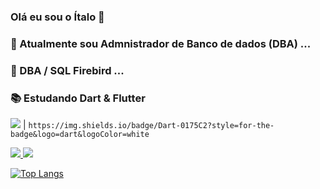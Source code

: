 ### Olá eu sou o Ítalo 👋




### 🔭 Atualmente sou Admnistrador de Banco de dados (DBA) ...
### 🌱 DBA / SQL Firebird ...
### 📚 Estudando Dart & Flutter 


<img src="https://img.shields.io/badge/Dart-0175C2?style=for-the-badge&logo=dart&logoColor=white" /> | `https://img.shields.io/badge/Dart-0175C2?style=for-the-badge&logo=dart&logoColor=white`


<a href="https://www.linkedin.com/in/%C3%ADtalo-patrick-9b44a81a3/" alt="Linkedin" target="_blank">
  <img src="https://img.shields.io/badge/LinkedIn-0077B5?style=for-the-badge&logo=linkedin&logoColor=white=[https://www.linkedin.com/in/%C3%ADtalo-patrick-9b44a81a3/](https://www.linkedin.com/in/%C3%ADtalo-patrick-9b44a81a3/)">
</a>
<a href="https://www.instagram.com/italopatrick" alt="Instagram" target="_blank">
  <img src="https://img.shields.io/badge/-Instagram-DF0174?style=for-the-badge&labelColor=DF0174&logo=instagram&logoColor=white&link=[https://www.instagram.com/USERNAME](https://www.instagram.com/italopatrick)">
</a>

[![Top Langs](https://github-readme-stats.vercel.app/api/top-langs/?username=italopatrick&layout=compact)](https://github.com/italopatrick/github-readme-stats)






